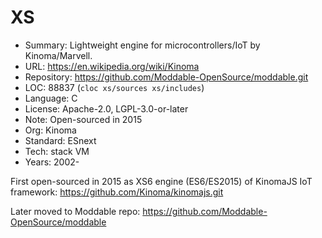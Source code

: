 # XS

* Summary:    Lightweight engine for microcontrollers/IoT by Kinoma/Marvell.
* URL:        https://en.wikipedia.org/wiki/Kinoma
* Repository: https://github.com/Moddable-OpenSource/moddable.git
* LOC:        88837 (`cloc xs/sources xs/includes`)
* Language:   C
* License:    Apache-2.0, LGPL-3.0-or-later
* Note:       Open-sourced in 2015
* Org:        Kinoma
* Standard:   ESnext
* Tech:       stack VM
* Years:      2002-

First open-sourced in 2015 as XS6 engine (ES6/ES2015) of KinomaJS IoT framework: https://github.com/Kinoma/kinomajs.git

Later moved to Moddable repo: https://github.com/Moddable-OpenSource/moddable
